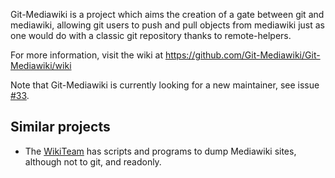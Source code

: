 Git-Mediawiki is a project which aims the creation of a gate
between git and mediawiki, allowing git users to push and pull
objects from mediawiki just as one would do with a classic git
repository thanks to remote-helpers.

For more information, visit the wiki at
https://github.com/Git-Mediawiki/Git-Mediawiki/wiki

Note that Git-Mediawiki is currently looking for a new maintainer, see issue [#33](https://github.com/Git-Mediawiki/Git-Mediawiki/issues/33).

## Similar projects

 * The [WikiTeam][] has scripts and programs to dump Mediawiki sites,
   although not to git, and readonly.

[WikiTeam]: https://github.com/WikiTeam/wikiteam

